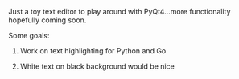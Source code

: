 Just a toy text editor to play around with PyQt4...more functionality hopefully coming soon.

Some goals:

1. Work on text highlighting for Python and Go

2. White text on black background would be nice
